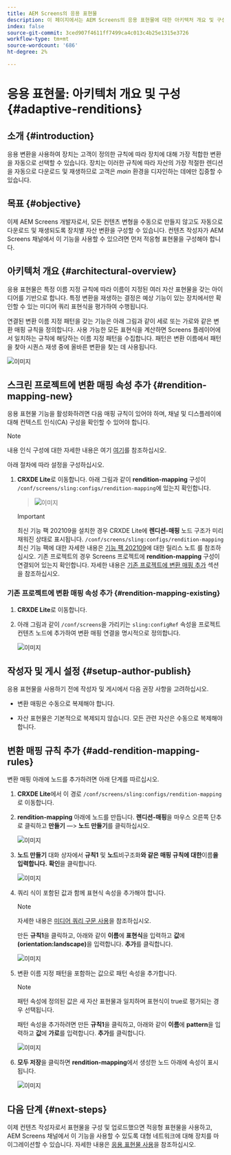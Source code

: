 ```yaml
---
title: AEM Screens의 응용 표현물
description: 이 페이지에서는 AEM Screens의 응용 표현물에 대한 아키텍처 개요 및 구성에 대해 설명합니다.
index: false
source-git-commit: 3ced907f4611ff7499ca4c013c4b25e1315e3726
workflow-type: tm+mt
source-wordcount: '686'
ht-degree: 2%

---
```



# 응용 표현물: 아키텍처 개요 및 구성 {#adaptive-renditions}

## 소개 {#introduction}

응용 변환을 사용하여 장치는 고객이 정의한 규칙에 따라 장치에 대해 가장 적합한 변환을 자동으로 선택할 수 있습니다. 장치는 이러한 규칙에 따라 자산의 가장 적절한 렌디션을 자동으로 다운로드 및 재생하므로 고객은 *main* 환경을 디자인하는 데에만 집중할 수 있습니다.

## 목표 {#objective}

이제 AEM Screens 개발자로서, 모든 컨텐츠 변형을 수동으로 만들지 않고도 자동으로 다운로드 및 재생되도록 장치별 자산 변환을 구성할 수 있습니다. 컨텐츠 작성자가 AEM Screens 채널에서 이 기능을 사용할 수 있으려면 먼저 적응형 표현물을 구성해야 합니다.

## 아키텍처 개요 {#architectural-overview}

응용 표현물은 특정 이름 지정 규칙에 따라 이름이 지정된 여러 자산 표현물을 갖는 아이디어를 기반으로 합니다. 특정 변환을 재생하는 결정은 예상 기능이 있는 장치에서만 확인할 수 있는 미디어 쿼리 표현식을 평가하여 수행됩니다.

연결된 변환 이름 지정 패턴을 갖는 기능은 아래 그림과 같이 세로 또는 가로와 같은 변환 매핑 규칙을 정의합니다. 사용 가능한 모든 표현식을 계산하면 Screens 플레이어에서 일치하는 규칙에 해당하는 이름 지정 패턴을 수집합니다. 패턴은 변환 이름에서 패턴을 찾아 시퀀스 재생 중에 올바른 변환을 찾는 데 사용됩니다.

![이미지](/help/user-guide/assets/adaptive-renditions/adaptive-renditions.png)

## 스크린 프로젝트에 변환 매핑 속성 추가 {#rendition-mapping-new}

응용 표현물 기능을 활성화하려면 다음 매핑 규칙이 있어야 하며, 채널 및 디스플레이에 대해 컨텍스트 인식(CA) 구성을 확인할 수 있어야 합니다.

>[!NOTE]
>내용 인식 구성에 대한 자세한 내용은 여기 [여기](https://sling.apache.org/documentation/bundles/context-aware-configuration/context-aware-configuration.html)를 참조하십시오.

아래 절차에 따라 설정을 구성하십시오.

1. **CRXDE Lite**&#x200B;로 이동합니다. 아래 그림과 같이 **rendition-mapping** 구성이 `/conf/screens/sling:configs/rendition-mapping`에 있는지 확인합니다.

   >![이미지](/help/user-guide/assets/adaptive-renditions/mapping-rules1.png)

   >[!IMPORTANT]
   >최신 기능 팩 202109을 설치한 경우 CRXDE Lite에 **렌디션-매핑** 노드 구조가 미리 채워진 상태로 표시됩니다. `/conf/screens/sling:configs/rendition-mapping` 최신 기능 팩에 대한 자세한 내용은 [기능 팩 202109](/help/user-guide/release-notes-fp-202109.md)에 대한 릴리스 노트 를 참조하십시오.
   >기존 프로젝트의 경우 Screens 프로젝트에 **rendition-mapping** 구성이 연결되어 있는지 확인합니다. 자세한 내용은 [기존 프로젝트에 변환 매핑 추가](#rendition-mapping-existing) 섹션을 참조하십시오.

### 기존 프로젝트에 변환 매핑 속성 추가 {#rendition-mapping-existing}

1. **CRXDE Lite**&#x200B;로 이동합니다.

1. 아래 그림과 같이 `/conf/screens`을 가리키는 `sling:configRef` 속성을 프로젝트 컨텐츠 노드에 추가하여 변환 매핑 연결을 명시적으로 정의합니다.

   ![이미지](/help/user-guide/assets/adaptive-renditions/renditon-mapping2.png)


## 작성자 및 게시 설정 {#setup-author-publish}

응용 표현물을 사용하기 전에 작성자 및 게시에서 다음 권장 사항을 고려하십시오.

* 변환 매핑은 수동으로 복제해야 합니다.

* 자산 표현물은 기본적으로 복제되지 않습니다. 모든 관련 자산은 수동으로 복제해야 합니다.

## 변환 매핑 규칙 추가 {#add-rendition-mapping-rules}

변환 매핑 아래에 노드를 추가하려면 아래 단계를 따르십시오.

1. **CRXDE Lite**&#x200B;에서 이 경로 `/conf/screens/sling:configs/rendition-mapping`로 이동합니다.

1. **rendition-mapping** 아래에 노드를 만듭니다. **렌디션-매핑**&#x200B;을 마우스 오른쪽 단추로 클릭하고 **만들기** —> **노드 만들기**&#x200B;를 클릭하십시오.

   ![이미지](/help/user-guide/assets/adaptive-renditions/add-node1.png)

1. **노드 만들기** 대화 상자에서 **규칙1** 및 **노드**&#x200B;비구조화&#x200B;**와 같은 매핑 규칙에 대한**&#x200B;이름&#x200B;**을 입력합니다.** **확인**&#x200B;을 클릭합니다.

   ![이미지](/help/user-guide/assets/adaptive-renditions/add-node2.png)


1. 쿼리 식이 포함된 값과 함께 표현식 속성을 추가해야 합니다.

   >[!NOTE]
   >자세한 내용은 [미디어 쿼리 구문 사용](https://developer.mozilla.org/en-US/docs/Web/CSS/Media_Queries/Using_media_queries)을 참조하십시오.

   만든 **규칙1**&#x200B;을 클릭하고, 아래와 같이 **이름**&#x200B;에 **표현식**&#x200B;을 입력하고 **값**&#x200B;에 **(orientation:landscape)**&#x200B;을 입력합니다. **추가**&#x200B;를 클릭합니다.

   ![이미지](/help/user-guide/assets/adaptive-renditions/add-node3.png)

1. 변환 이름 지정 패턴을 포함하는 값으로 패턴 속성을 추가합니다.

   >[!NOTE]
   >패턴 속성에 정의된 값은 새 자산 표현물과 일치하며 표현식이 true로 평가되는 경우 선택됩니다.

   패턴 속성을 추가하려면 만든 **규칙1**&#x200B;을 클릭하고, 아래와 같이 **이름**&#x200B;에 **pattern**&#x200B;을 입력하고 **값**&#x200B;에 **가로**&#x200B;를 입력합니다. **추가**&#x200B;를 클릭합니다.

   ![이미지](/help/user-guide/assets/adaptive-renditions/add-node4.png)

1. **모두 저장**&#x200B;을 클릭하면 **rendition-mapping**&#x200B;에서 생성한 노드 아래에 속성이 표시됩니다.

   ![이미지](/help/user-guide/assets/adaptive-renditions/add-node5.png)


## 다음 단계 {#next-steps}

이제 컨텐츠 작성자로서 표현물을 구성 및 업로드했으면 적응형 표현물을 사용하고, AEM Screens 채널에서 이 기능을 사용할 수 있도록 대형 네트워크에 대해 장치를 마이그레이션할 수 있습니다. 자세한 내용은 [응용 표현물 사용](/help/user-guide/using-adaptive-renditions.md)을 참조하십시오.
